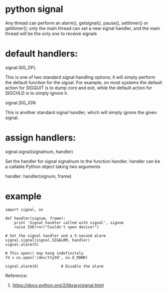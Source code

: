 # python signal

<!--
ID: 07ad17b8-8cc7-4121-9cfe-f2bda425c14b
Status: publish
Date: 2017-07-24T19:15:00
Modified: 2017-07-24T19:15:00
wp_id: 632
-->

Any thread can perform an alarm(), getsignal(), pause(), setitimer() or getitimer(); only the main thread can set a new signal handler, and the main thread will be the only one to receive signals

# default handlers:

signal.SIG_DFL

This is one of two standard signal handling options; it will simply perform the default function for the signal. For example, on most systems the default action for SIGQUIT is to dump core and exit, while the default action for SIGCHLD is to simply ignore it.

signal.SIG_IGN

This is another standard signal handler, which will simply ignore the given signal.

# assign handlers:
signal.signal(signalnum, handler)

Set the handler for signal signalnum to the function handler. handler can be a callable Python object taking two arguments

handler: handler(signum, frame)

# example

```
import signal, os

def handler(signum, frame):
    print 'Signal handler called with signal', signum
    raise IOError("Couldn't open device!")

# Set the signal handler and a 5-second alarm
signal.signal(signal.SIGALRM, handler)
signal.alarm(5)

# This open() may hang indefinitely
fd = os.open('/dev/ttyS0', os.O_RDWR)

signal.alarm(0)          # Disable the alarm
```

Reference:

1. https://docs.python.org/2/library/signal.html
